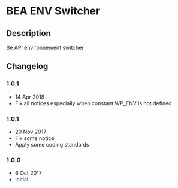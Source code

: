 # BEA ENV Switcher #

## Description ##

Be API environnement switcher

## Changelog ##

### 1.0.1
* 14 Apr 2018
* Fix all notices especially when constant WP_ENV is not defined

### 1.0.1
* 20 Nov 2017
* Fix some notice
* Apply some coding standards

### 1.0.0
* 6 Oct 2017
* Initial
